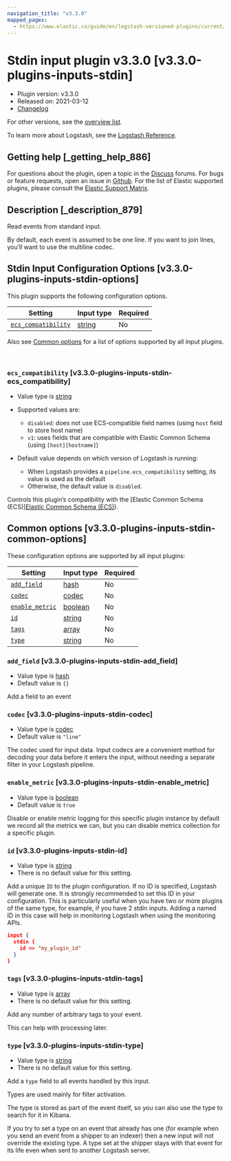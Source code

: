 ```yaml
---
navigation_title: "v3.3.0"
mapped_pages:
  - https://www.elastic.co/guide/en/logstash-versioned-plugins/current/v3.3.0-plugins-inputs-stdin.html
---
```


# Stdin input plugin v3.3.0 [v3.3.0-plugins-inputs-stdin]


* Plugin version: v3.3.0
* Released on: 2021-03-12
* [Changelog](https://github.com/logstash-plugins/logstash-input-stdin/blob/v3.3.0/CHANGELOG.md)

For other versions, see the [overview list](input-stdin-index.md).

To learn more about Logstash, see the [Logstash Reference](logstash://reference/index.md).

## Getting help [_getting_help_886]

For questions about the plugin, open a topic in the [Discuss](http://discuss.elastic.co) forums. For bugs or feature requests, open an issue in [Github](https://github.com/logstash-plugins/logstash-input-stdin). For the list of Elastic supported plugins, please consult the [Elastic Support Matrix](https://www.elastic.co/support/matrix#matrix_logstash_plugins).


## Description [_description_879]

Read events from standard input.

By default, each event is assumed to be one line. If you want to join lines, you’ll want to use the multiline codec.


## Stdin Input Configuration Options [v3.3.0-plugins-inputs-stdin-options]

This plugin supports the following configuration options.

| Setting | Input type | Required |
| --- | --- | --- |
| [`ecs_compatibility`](v3-3-0-plugins-inputs-stdin.md#v3.3.0-plugins-inputs-stdin-ecs_compatibility) | [string](logstash://reference/configuration-file-structure.md#string) | No |

Also see [Common options](v3-3-0-plugins-inputs-stdin.md#v3.3.0-plugins-inputs-stdin-common-options) for a list of options supported by all input plugins.

 

### `ecs_compatibility` [v3.3.0-plugins-inputs-stdin-ecs_compatibility]

* Value type is [string](logstash://reference/configuration-file-structure.md#string)
* Supported values are:

    * `disabled`: does not use ECS-compatible field names (using `host` field to store host name)
    * `v1`: uses fields that are compatible with Elastic Common Schema (using `[host][hostname]`)

* Default value depends on which version of Logstash is running:

    * When Logstash provides a `pipeline.ecs_compatibility` setting, its value is used as the default
    * Otherwise, the default value is `disabled`.


Controls this plugin’s compatibility with the [Elastic Common Schema (ECS)][Elastic Common Schema (ECS)](ecs://docs/reference/index.md)).



## Common options [v3.3.0-plugins-inputs-stdin-common-options]

These configuration options are supported by all input plugins:

| Setting | Input type | Required |
| --- | --- | --- |
| [`add_field`](v3-3-0-plugins-inputs-stdin.md#v3.3.0-plugins-inputs-stdin-add_field) | [hash](logstash://reference/configuration-file-structure.md#hash) | No |
| [`codec`](v3-3-0-plugins-inputs-stdin.md#v3.3.0-plugins-inputs-stdin-codec) | [codec](logstash://reference/configuration-file-structure.md#codec) | No |
| [`enable_metric`](v3-3-0-plugins-inputs-stdin.md#v3.3.0-plugins-inputs-stdin-enable_metric) | [boolean](logstash://reference/configuration-file-structure.md#boolean) | No |
| [`id`](v3-3-0-plugins-inputs-stdin.md#v3.3.0-plugins-inputs-stdin-id) | [string](logstash://reference/configuration-file-structure.md#string) | No |
| [`tags`](v3-3-0-plugins-inputs-stdin.md#v3.3.0-plugins-inputs-stdin-tags) | [array](logstash://reference/configuration-file-structure.md#array) | No |
| [`type`](v3-3-0-plugins-inputs-stdin.md#v3.3.0-plugins-inputs-stdin-type) | [string](logstash://reference/configuration-file-structure.md#string) | No |

### `add_field` [v3.3.0-plugins-inputs-stdin-add_field]

* Value type is [hash](logstash://reference/configuration-file-structure.md#hash)
* Default value is `{}`

Add a field to an event


### `codec` [v3.3.0-plugins-inputs-stdin-codec]

* Value type is [codec](logstash://reference/configuration-file-structure.md#codec)
* Default value is `"line"`

The codec used for input data. Input codecs are a convenient method for decoding your data before it enters the input, without needing a separate filter in your Logstash pipeline.


### `enable_metric` [v3.3.0-plugins-inputs-stdin-enable_metric]

* Value type is [boolean](logstash://reference/configuration-file-structure.md#boolean)
* Default value is `true`

Disable or enable metric logging for this specific plugin instance by default we record all the metrics we can, but you can disable metrics collection for a specific plugin.


### `id` [v3.3.0-plugins-inputs-stdin-id]

* Value type is [string](logstash://reference/configuration-file-structure.md#string)
* There is no default value for this setting.

Add a unique `ID` to the plugin configuration. If no ID is specified, Logstash will generate one. It is strongly recommended to set this ID in your configuration. This is particularly useful when you have two or more plugins of the same type, for example, if you have 2 stdin inputs. Adding a named ID in this case will help in monitoring Logstash when using the monitoring APIs.

```json
input {
  stdin {
    id => "my_plugin_id"
  }
}
```


### `tags` [v3.3.0-plugins-inputs-stdin-tags]

* Value type is [array](logstash://reference/configuration-file-structure.md#array)
* There is no default value for this setting.

Add any number of arbitrary tags to your event.

This can help with processing later.


### `type` [v3.3.0-plugins-inputs-stdin-type]

* Value type is [string](logstash://reference/configuration-file-structure.md#string)
* There is no default value for this setting.

Add a `type` field to all events handled by this input.

Types are used mainly for filter activation.

The type is stored as part of the event itself, so you can also use the type to search for it in Kibana.

If you try to set a type on an event that already has one (for example when you send an event from a shipper to an indexer) then a new input will not override the existing type. A type set at the shipper stays with that event for its life even when sent to another Logstash server.



